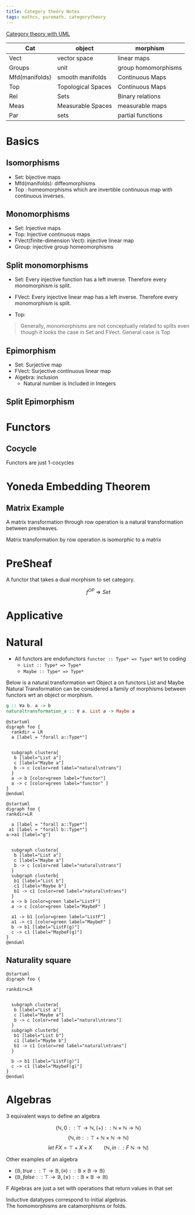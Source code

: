 ```yaml
---
title: Category theory Notes
tags: mathcs, puremath, categorytheory
---
```



[Category theory with UML](https://tsapps.nist.gov/publication/get_pdf.cfm?pub_id=931719)

| Cat | object | morphism |
| --- | --- | --- |
| Vect | vector space | linear maps |
| Groups | unit | group homomorphisms |
| Mfd(manifolds) | smooth manifolds | Continuous Maps |
| Top | Topological Spaces | Continuous Maps |
| Rel | Sets | Binary relations |
| Meas | Measurable Spaces | measurable maps |
|Par | sets | partial functions |

# Basics

## Isomorphisms

* Set: bijective maps
* Mfd(manifolds):  diffeomorphisms
* Top : homeomorphisms which are invertible continuous map with continuous inverses.

## Monomorphisms

* Set: Injective maps
* Top: Injective continuous maps
* FVect(finite-dimension Vect): injective linear map
* Group: injective group homeomorphisms

## Split monomorphisms

* Set: Every injective function has a left inverse. Therefore every monomorphism is split.
* FVect: Every injective linear map has a left inverse. Therefore every monomorphism is split.

* Top: 

> Generally, monomorphisms are not conceptually related to splits even though it looks the case in Set and FVect. General case is Top

## Epimorphism

* Set: Surjective map
* FVect: Surjective continuous linear map
* Algebra: inclusion
  * Natural number is Included in Integers

## Split Epimorphism



# Functors

## Cocycle

Functors are just 1-cocycles

# Yoneda Embedding Theorem

## Matrix Example

A matrix transformation through row operation is a natural transformation between presheaves.  

Matrix transformation by row operation is isomorphic to a matrix

# PreSheaf

A functor that takes a dual morphism to set category.

$$f^{OP} \Rightarrow Set$$

# Applicative



# Natural

* All functors are endofunctors `functor :: Type* => Type*` wrt to coding
  * `List :: Type* => Type*`
  * `Maybe :: Type* => Type*`

Below is a natural transformation wrt Object a on functors List and Maybe  
Natural Transformation can be considered a family of morphisms between functors wrt an object or morphism.


```hs
g :: ∀a b. a -> b 
naturaltransformation_a :: ∀ a. List a -> Maybe a
```

```plantuml
@startuml
digraph foo {
  rankdir = LR
  a [label = "forall a::Type*"]
  
  
  subgraph clustera{
   b [label="List a"]
   c [label="Maybe a"]
   b -> c [color=red label="natural\ntrans"]
  }
  a -> b [color=green label="functor"]
  a -> c [color=green label="functor" ]
}
@enduml
```

```plantuml
@startuml
digraph foo {
rankdir=LR

  a [label = "forall a::Type*"]
 a1 [label = "forall b::Type*"]
a->a1 [label="g"]
  
  
  subgraph clustera{
   b [label="List a"]
   c [label="Maybe a"]
   b -> c [color=red label="natural\ntrans"]
  }
  subgraph clusterb{
   b1 [label="List b"]
   c1 [label="Maybe b"]
   b1 -> c1 [color=red label="natural\ntrans"]
  }
  a -> b [color=green label="ListF"]
  a -> c [color=green label="MaybeF" ]

  a1 -> b1 [color=green label="ListF"]
  a1 -> c1 [color=green label="MaybeF" ]
  b -> b1 [label="ListF(g)"]
  c -> c1 [label="MaybeF(g)"]
}
@enduml
```

## Naturality square

```plantuml
@startuml
digraph foo {

rankdir=LR
  
  
  subgraph clustera{
   b [label="List a"]
   c [label="Maybe a"]
   b -> c [color=red label="natural\ntrans"]
  }
  subgraph clusterb{
   b1 [label="List b"]
   c1 [label="Maybe b"]
   b1 -> c1 [color=red label="natural\ntrans"]
  }

  b -> b1 [label="ListF(g)"]
  c -> c1 [label="MaybeF(g)"]
}
@enduml
```

# Algebras

3 equivalent ways to define an algebra

$$(\mathbb{N},0::\top \rightarrow \mathbb{N},(+)::\mathbb{N}\times\mathbb{N} \rightarrow \mathbb{N})$$
$$(\mathbb{N},in::\top + \mathbb{N}\times\mathbb{N} \rightarrow \mathbb{N}) \tag{fuse + and 0}$$
$$let\ F X = \top + X \times X \qquad (\mathbb{N}, in::F\ \mathbb{N} \rightarrow \mathbb{N})\tag{package into functor}$$

Other examples of an algebra

* $(\mathbb{B},true::\top \rightarrow \mathbb{B},(\equiv)::\mathbb{B}\times\mathbb{B}\rightarrow\mathbb{B})$
* $(\mathbb{B},false::\top \rightarrow \mathbb{B},(\lor)::\mathbb{B}\times\mathbb{B}\rightarrow\mathbb{B})$

F Algebras are just a set with operations that return values in that set

Inductive datatypes correspond to initial algebras.  
The homomorphisms are catamorphisms or folds.  

